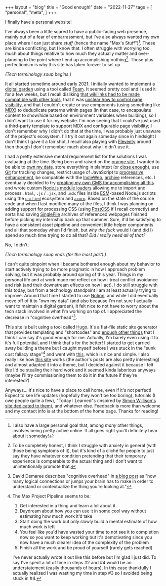 +++
layout = "blog"
title = "Good enough!"
date = "2022-11-27"
tags = [
  "personal",
  "meta",
]
+++

I finally have a personal website!

<!--more-->

I've always been a little scared to have a public-facing web presence, mainly out of a fear of embarrassment, but I've also always wanted my own place where I can just share _stuff_ (hence the name "Max's Stuff")[^0]. These are kinda conflicting, but I know that. I often struggle with worrying too much about things relative to how much they actually matter and over-planning to the point where I end up accomplishing nothing[^1]. Those plus perfectionism is why this site has taken forever to set up.

[^0]: I also have a large personal goal that, among _many_ other things, involves being pretty active online. If all goes right you'll definitely hear about it someday!

[^1]: To be completely honest, I think I struggle with anxiety in general (with those being symptoms of it), but it's kind of a cliché for people to just say they have whatever condition pretending that their temporary experience is comparable to the actual thing and I don't want to unintentionally promote that.

_(Tech terminology soup begins.)_

It all started sometime around early 2021. I initially wanted to implement a [digital garden](https://maggieappleton.com/garden-history) using a tool called [Foam](https://foambubble.github.io/foam/). It seemed pretty cool and I used it for a few weeks, but I recall disliking [that wikilinks had to be made compatible with other tools](https://foambubble.github.io/foam/user/features/wikilinks#markdown-compatibility), that it was [unclear how to control page visibility](https://github.com/foambubble/foam/issues/149), and that I couldn't create or use components (using something like [MDX](https://mdxjs.com)) to deduplicate patterns within pages (in that case, to encapsulate content to show/hide based on environment variables when building), so I didn't want to use it for my website. I'm now seeing that I could've just used a third-party template to support MDX and configurable page visibility; I don't remember why I didn't do that at the time, I was probably just unaware of the project's ecosystem. I'll try it out again someday since in hindsight I don't think I gave it a fair shot. I recall also playing with [Eleventy](https://www.11ty.dev) around then though I don't remember much about why I didn't use it.

I had a pretty extensive mental requirement list for the solutions I was evaluating at the time. Being born and raised on the [orange site](https://news.ycombinator.com), I wanted to be able to [own my data](https://indieweb.org/own_your_data), store everything in plaintext (or [close enough](https://en.wikipedia.org/wiki/Markdown)), use [Git](https://git-scm.com) for tracking changes, restrict usage of JavaScript to [progressive enhancement](https://en.wikipedia.org/wiki/Progressive_enhancement), be compatible with the [IndieWeb](https://indieweb.org/Category:building-blocks), [archive](https://www.gwern.net/Archiving-URLs) references, etc. I eventually decided to try [creating my own <abbr title="content management system">CMS</abbr> for accomplishing all this](https://github.com/themaxdavitt/hast-stuff) and wrote custom [Node.js module loaders](https://nodejs.org/docs/latest-v18.x/api/esm.html#loaders) allowing me to import and process `.html`, `.js` / `.jsx`, and `.mdx` files inside <abbr title="EcmaScript module">ESM</abbr>-based Node.js scripts using the [`unified`](https://unifiedjs.com) ecosystem and [`acorn`](https://github.com/acornjs/acorn). Based on the state of the source code and when I last modified many of the files, I think I was planning on adding support for processing CSS (using [PostCSS](https://postcss.org) if I recall correctly) and sorta had saving [SingleFile](https://github.com/gildas-lormeau/SingleFile) archives of referenced webpages finished before picking my internship back up that summer. Sure, it'd be satisfying to have a consistent asset pipeline and convenient little helper components and all that someday when I'd finish, but _why the fuck_ would I (and did I) spend so much time trying to do all that? _Did I really need all of that?_ 

No, I didn't.

_(Tech terminology soup ends (for the most part).)_

I can't quite pinpoint when I became bothered enough about my behavior to start actively trying to be more pragmatic in how I approach problem solving, but it was probably around spring of this year. Things in my personal life and at work made me reflect on how I treat conflict avoidance and risk (and their downstream effects on how I act). I do still struggle with this today, but from a technology standpoint I am at least actually trying to improve. Around that time I started to use [Notion](https://www.notion.so), and while I did eventually move off of it to "own my data" (and also because I'm not sure I actually want to maintain a digital garden), it felt nice to not have to worry about the tech stack involved in what I'm working on top of. I appreciated the decrease in "cognitive overhead"[^2].

[^2]: David Demaree describes "cognitive overhead" in [a blog post](https://web.archive.org/web/20210327093208/https://log.demaree.me/notes/2011/google-and-cognitive-overhead/) as "how many logical connections or jumps your brain has to make in order to understand or contextualize the thing you’re looking at."

This site is built using a tool called [Hugo](https://gohugo.io). It's a flat-file static site generator that provides templating and "shortcodes" and [enough other things](https://gohugo.io/about/features/) that I think I can say it's good enough for me. Actually, I'm barely even using it to it's full potential, and I think that's for the better! I started to get carried away building a theme but I caught myself before I was stuck in the "sunk cost fallacy stage"[^3] and went with [this](https://themes.gohugo.io/themes/hugo-bearblog/), which is nice and simple. I also really like how [this site](https://seirdy.one) works (the author's posts are also pretty interesting) and almost adapted it into a theme, but I decided against it because I felt like I'd be stealing their hard work and it seemed kinda laborious anyways (maybe I'll try commissioning them to do it in the future if they're interested?).

[^3]: The Max Project Pipeline seems to be:

      1. Get interested in a thing and learn a lot about it
      2. Daydream about how you can use it in some cool way without estimating how much work it'd take
      3. Start doing the work but only slowly build a mental estimate of how much work is left
      4. You feel like you'd have wasted your time to not see it to completion now so you want to keep working but it's demotivating since you now have a much clearer idea of the complexity of the problem
      5. Finish all the work and be proud of yourself (rarely gets reached)

      I've never actually wrote it out like this before but I'm glad I just did. To say I've spent a lot of time in steps #2 and #4 would be an understatement (easily thousands of hours). In this case thankfully I actually realized I was wasting my time in step #3 so I avoided being stuck in #4.

Anyways... it's nice to have a place to call home, even if it's not perfect! Expect to see life updates (hopefully they won't be too boring), tutorials (I owe people quite a few), "Today I Learned"s (inspired by [Simon Willison's site dedicated to them](https://til.simonwillison.net)), and whatever else. Feedback is more than welcome and my contact info is at the bottom of the home page. Thanks for reading!
